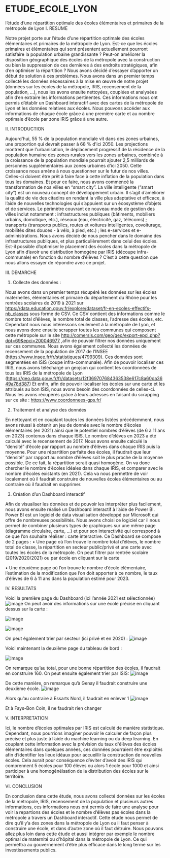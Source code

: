# ETUDE_ECOLE_LYON
l’étude d’une répartition optimale des écoles élémentaires et primaires de la métropole de Lyon
I.	RESUME

Notre projet porte sur l’étude d’une répartition optimale des écoles élémentaires et primaires de la métropole de Lyon. 
Est-ce que les écoles primaires et élémentaires qui sont présentent actuellement pourront satisfaire la population urbaine grandissante ? 
Peut-on améliorer la disposition géographique des écoles de la métropole avec la construction ou bien la suppression de ces dernières à des endroits stratégiques, afin d’en optimiser la répartition ? 
Nous avons décidé d’essayer d’apporter un début de solution à ces problèmes. Nous avons dans un premier temps collecté les données nécessaires à la mise en œuvre de notre projet (données sur les écoles de la métropole, IRIS, recensement de la population, …), nous les avons ensuite nettoyées, couplées et analysées afin d’en extraire les informations pertinentes. 
Ces informations nous ont permis d’établir un Dashboard interactif avec des cartes de la métropole de Lyon et les données relatives aux écoles. Nous pouvons accéder aux informations de chaque école grâce à une première carte et au nombre optimale d’école par zone IRIS grâce à une autre.


II.	INTRODUCTION

Aujourd'hui, 55 % de la population mondiale vit dans des zones urbaines, une proportion qui devrait passer à 68 % d'ici 2050. Les projections montrent que l'urbanisation, le déplacement progressif de la résidence de la population humaine des zones rurales vers les zones urbaines, combinée à la croissance de la population mondiale pourrait ajouter 2,5 milliards de personnes supplémentaires aux zones urbaines d'ici 2050. Cette croissance nous amène à nous questionner sur le futur de nos villes. 
Celles-ci doivent être prêt à faire face à cette inflation de la population dans tous les domaines. Et pour ce faire, nous avons commencé la transformation de nos villes en “smart city”.
La ville intelligente (“smart city”) est un nouveau concept de développement urbain. Il s’agit d’améliorer la qualité de vie des citadins en rendant la ville plus adaptative et efficace, à l’aide de nouvelles technologies qui s’appuient sur un écosystème d’objets et de services. Le périmètre couvrant ce nouveau mode de gestion des villes inclut notamment : infrastructures publiques (bâtiments, mobiliers urbains, domotique, etc.), réseaux (eau, électricité, gaz, télécoms) ; transports (transports publics, routes et voitures intelligentes, covoiturage, mobilités dites douces - à vélo, à pied, etc.) ; les e-services et e-administrations.
Nous avons décidé de nous pencher dans le domaine des infrastructures publiques, et plus particulièrement dans celui des écoles. Est-il possible d’optimiser le placement des écoles dans la métropole de Lyon afin d’avoir une distribution homogène par IRIS (découpe infra-communale) en fonction du nombre d’élèves ? 
C’est à cette question que nous allons essayer de répondre avec ce projet.

III.	DEMARCHE


1.	Collecte des données :

Nous avons dans un premier temps récupéré les données sur les écoles maternelles, élémentaires et primaire du département du Rhône pour les rentrées scolaires de 2019 à 2021 sur https://data.education.gouv.fr/explore/dataset/fr-en-ecoles-effectifs-nb_classes sous forme de CSV. Ce CSV contient des informations comme le nombre total d’élèves, le nombre total de classes, l’adresse des écoles, etc.
Cependant nous nous intéressons seulement à la métropole de Lyon, et nous avons donc ensuite scrapper toutes les communes qui composent cette métropole sur le site http://comersis.com/geo/geo/export-epci.php?dpt=69&epci=200046977 ,afin de pouvoir filtrer nos données uniquement sur ces communes.
Nous avons également collecté les données de recensement de la population de 2017 de l’INSEE (https://www.insee.fr/fr/statistiques/4799309). Ces données sont segmentées en ISIS (coupe infra-communale). 
Afin de pouvoir localiser ces IRIS, nous avons téléchargé un geojson qui contient les coordonnées de tous les IRIS de la métropole de Lyon (https://geo.data.gouv.fr/fr/datasets/12f369707684363538e617c8a60da3649a78d387)
Et enfin, afin de pouvoir localiser les écoles sur une carte et les attribués au bon ISIS, nous avons besoin des coordonnées de celles-ci. Nous les avons récupérés grâce à leurs adresses en faisant du scrapping sur ce site : https://www.coordonnees-gps.fr/ 



2.	Traitement et analyse des données

En nettoyant et en couplant toutes les données listées précédemment, nous avons réussi à obtenir un jeu de donnée avec le nombre d’écoles élémentaires (en 2021) ainsi que le potentiel nombres d’élèves (de 6 à 11 ans en 2023) contenus dans chaque ISIS.
Le nombre d’élèves en 2023 a été calculé avec le recensement de 2017.
Nous avons ensuite calculé la “densité” d’école par rapport au nombre d’élèves dans chaque IRIS puis la moyenne. Pour une répartition parfaite des écoles, il faudrait que leur “densité” par rapport au nombre d’élèves soit le plus proche de la moyenne possible. De ce fait, la répartition serait quasi homogène.
On va donc chercher le nombre d’écoles idéales dans chaque IRIS, et comparer avec le nombre d’écoles existants (en 2021). Cela va nous permettre de voir localement où il faudrait construire de nouvelles écoles élémentaires ou au contraire où il faudrait en supprimer.


3.	Création d’un Dashboard interactif

Afin de visualiser les données et de pouvoir les interpréter plus facilement, nous avons ensuite réalisé un Dashboard interactif à l’aide de Power BI. 
Power BI est un logiciel de data visualisation développé par Microsoft qui offre de nombreuses possibilités. Nous avons choisi ce logiciel car il nous permet de combiner plusieurs types de graphiques sur une même page (diagramme circulaire, carte, …) et pour son interactivité qui correspond à ce que l’on souhaite réaliser : carte interactive.
Ce Dashboard se compose de 2 pages :
•	Une page où l’on trouve le nombre total d’élèves, le nombre total de classe, la répartition en secteur public/privé et une carte avec toutes les écoles de la métropole. On peut filtrer par rentrée scolaire (2019/2020/2021) ou par école en cliquant sur la carte

•	Une deuxième page où l’on trouve le nombre d’école élémentaire, l’estimation de la modification que l’on doit apporter à ce nombre, le taux d’élèves de 6 à 11 ans dans la population estimé pour 2023.






IV.	RESULTATS


 Voici la première page du Dashboard (ici l’année 2021 est sélectionnée)
![image](https://user-images.githubusercontent.com/47990414/170431345-1c7f5f95-2af6-491a-942d-f146e01b579a.png) 
On peut avoir des informations sur une école précise en cliquant dessus sur la carte :

 ![image](https://user-images.githubusercontent.com/47990414/170431399-2a662322-94a9-4505-9c0d-46537d52ac04.png)

![image](https://user-images.githubusercontent.com/47990414/170431424-e08d864e-dc08-4878-b8a3-c9e5e9351ca0.png)

 

On peut également trier par secteur (ici privé et en 2020) :
![image](https://user-images.githubusercontent.com/47990414/170431474-ad144bcd-9d49-4cec-9644-3cb2171df5a9.png)


Voici maintenant la deuxième page du tableau de bord :

 ![image](https://user-images.githubusercontent.com/47990414/170431512-3989493c-caaa-4009-9a6a-4ff288ade7be.png)


On remarque qu’au total, pour une bonne répartition des écoles, il faudrait en construire 160.
On peut ensuite également trier par ISIS:
![image](https://user-images.githubusercontent.com/47990414/170431536-5bb70124-3994-41c6-b3db-6c3d31c787fa.png)

 

De cette manière, on remarque qu’à Genay il faudrait construire une deuxième école.
![image](https://user-images.githubusercontent.com/47990414/170431635-8ddc3c49-0fd3-4cb9-94dd-1cafa1e0257c.png)

 
Alors qu’au contraire à Essarts Nord, il faudrait en enlever 1
![image](https://user-images.githubusercontent.com/47990414/170431661-ea621852-f9eb-4f40-89a1-d5ed56902fd9.png)

 
Et à Fays-Bon Coin, il ne faudrait rien changer

V.	INTERPRETATION

Ici, le nombre d’écoles optimales par IRIS est calculé de manière statistique. Cependant, nous pourrions imaginer pouvoir le calculer de façon plus précise et plus juste à l’aide du machine learning ou du deep learning. 
En couplant cette information avec la prévision du taux d'élèves des écoles élémentaires dans quelques années, ces données pourraient être exploités afin d’identifier les lieux idéaux pour accueillir la construction de nouvelles écoles.
Cela aurait pour conséquence d’éviter d’avoir des IRIS qui comprennent 5 écoles pour 100 élèves ou alors 1 école pour 1000 et ainsi participer à une homogénéisation de la distribution des écoles sur le territoire.



















VI.	CONCLUSION

En conclusion dans cette étude, nous avons collecté données sur les écoles de la métropole, IRIS, recensement de la population et plusieurs autres informations, ces informations nous ont permis de faire une analyse pour voir la repartions des écoles et le nombre d’élèves pas écoles dans la métropole a travers un Dashboard interactif. Cette étude nous permet de dire qu’il y’a des zones dans la métropole de Lyon ou il faut penser à construire une école, et dans d’autre zone où il faut détruire. Nous pouvons allez plus loin dans cette étude et aussi intégrer par exemple le nombre optimal de maternité ou d’hôpital dans la métropole de Lyon. Ce qui permettra au gouvernement d’être plus efficace dans le long terme sur les investissements publics.
